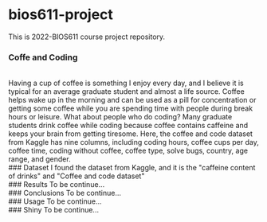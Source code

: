 # bios611-project
This is 2022-BIOS611 course project repository. 

### Coffe and Coding 
<br />
Having a cup of coffee is something I enjoy every day, and I believe it is typical for an average graduate student and almost a life source. Coffee helps wake up in the morning and can be used as a pill for concentration or getting some coffee while you are spending time with people during break hours or leisure. What about people who do coding? Many graduate students drink coffee while coding because coffee contains caffeine and keeps your brain from getting tiresome. Here, the coffee and code dataset from Kaggle has nine columns, including coding hours, coffee cups per day, coffee time, coding without coffee, coffee type, solve bugs, country, age range, and gender. 
<br />
### Dataset
I found the dataset from Kaggle, and it is the "caffeine content of drinks" and "Coffee and code dataset"
<br /> 
### Results
To be continue...
<br />
### Conclusions
To be continue...
<br />
### Usage
To be continue...
<br />
### Shiny
To be continue...
<br />
